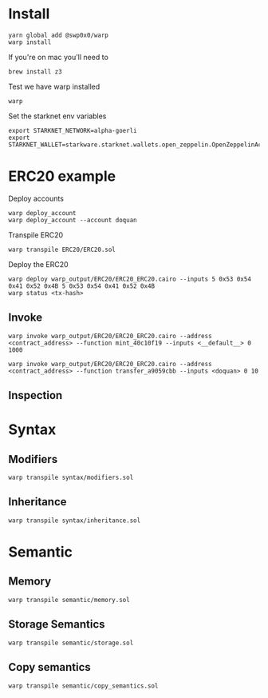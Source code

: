 # Install


```
yarn global add @swp0x0/warp
warp install
```

If you're on mac you'll need to

```
brew install z3
```

Test we have warp installed

```
warp
```

Set the starknet env variables

```
export STARKNET_NETWORK=alpha-goerli
export STARKNET_WALLET=starkware.starknet.wallets.open_zeppelin.OpenZeppelinAccount
```

# ERC20 example

Deploy accounts

```
warp deploy_account
warp deploy_account --account doquan
```

Transpile ERC20

```
warp transpile ERC20/ERC20.sol
```

Deploy the ERC20

```
warp deploy warp_output/ERC20/ERC20_ERC20.cairo --inputs 5 0x53 0x54 0x41 0x52 0x4B 5 0x53 0x54 0x41 0x52 0x4B 
warp status <tx-hash>
```

## Invoke

```
warp invoke warp_output/ERC20/ERC20_ERC20.cairo --address <contract_address> --function mint_40c10f19 --inputs <__default__> 0 1000

```

```
warp invoke warp_output/ERC20/ERC20_ERC20.cairo --address <contract_address> --function transfer_a9059cbb --inputs <doquan> 0 10
```

## Inspection

# Syntax

## Modifiers

```
warp transpile syntax/modifiers.sol
```

## Inheritance

```
warp transpile syntax/inheritance.sol
```

# Semantic

## Memory

```
warp transpile semantic/memory.sol
```

## Storage Semantics

```
warp transpile semantic/storage.sol
```

## Copy semantics

```
warp transpile semantic/copy_semantics.sol
```

